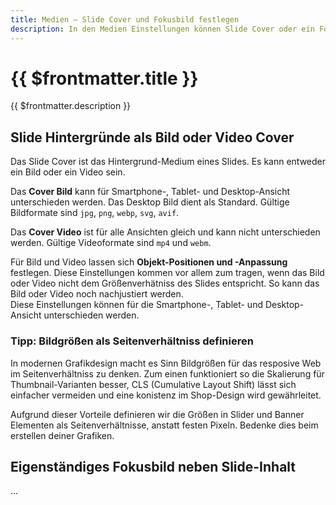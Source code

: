 ```yaml
---
title: Medien — Slide Cover und Fokusbild festlegen
description: In den Medien Einstellungen können Slide Cover oder ein Fokusbild festgelegt werden.
---
```


# {{ $frontmatter.title }}
{{ $frontmatter.description }}

## Slide Hintergründe als Bild oder Video Cover
Das Slide Cover ist das Hintergrund-Medium eines Slides. Es kann entweder ein Bild oder ein Video sein.  

Das **Cover Bild** kann für Smartphone-, Tablet- und Desktop-Ansicht unterschieden werden. Das Desktop Bild dient als Standard. Gültige Bildformate sind `jpg`, `png`, `webp`, `svg`, `avif`.

Das **Cover Video** ist für alle Ansichten gleich und kann nicht unterschieden werden. Gültige Videoformate sind `mp4` und `webm`.

Für Bild und Video lassen sich **Objekt-Positionen und -Anpassung** festlegen. Diese Einstellungen kommen vor allem zum tragen, wenn das Bild oder Video nicht dem Größenverhätniss des Slides entspricht. So kann das Bild oder Video noch nachjustiert werden.  
Diese Einstellungen können für die Smartphone-, Tablet- und Desktop-Ansicht unterschieden werden.

### Tipp: Bildgrößen als Seitenverhältniss definieren

In modernen Grafikdesign macht es Sinn Bildgrößen für das resposive Web im Seitenverhältniss zu denken. Zum einen funktioniert so die Skalierung für Thumbnail-Varianten besser, CLS (Cumulative Layout Shift) lässt sich einfacher vermeiden und eine konistenz im Shop-Design wird gewährleitet.

Aufgrund dieser Vorteile definieren wir die Größen in Slider und Banner Elementen als Seitenverhältnisse, anstatt festen Pixeln.
Bedenke dies beim erstellen deiner Grafiken.

## Eigenständiges Fokusbild neben Slide-Inhalt

...